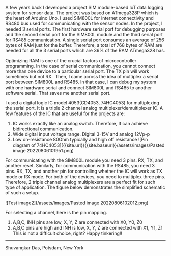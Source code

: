 A few years back I developed a project SIM module-based IoT data logging system for sensor data. The project was based on ATmega328P which is the heart of Arduino Uno.  I used SIM800L for internet connectivity and RS480 bus used for communicating with the sensor nodes. In the project, I needed 3 serial ports. The first hardware serial port for debugging purposes and the second serial port for the SIM800L module and the third serial port for RS485 communication. A single serial port consumes an average of 256 bytes of RAM just for the buffer. Therefore, a total of 768 bytes of RAM are needed for all the 3 serial ports which are 36% of the RAM ATmega328 has.  

Optimizing RAM is one of the crucial factors of microcontroller programming.  In the case of serial communication, you cannot connect more than one device to a particular serial port. The TX pin will work sometimes but not RX.  Then, I came across the idea of multiplex a serial port between SIM800L and RS485. In that case, I can debug my system with one hardware serial and connect SIM800L and RS485 to another software serial. That saves me another serial port. 

I used a digital logic IC model 4053(CD4053, 74HC4053) for multiplexing the serial port. It is a triple 2 channel analog multiplexer/demultiplexer IC. A few features of the IC that are useful for the projects are:
1. IC works exactly like an analog switch. Therefore, It can achieve bidirectional communication.
2. Wide digital input voltage range. Digital 3-15V and analog 12Vp-p
3.  Low on-resistance 80Ohm typically and high off resistance
![Pin diagram of 74HC4053]({{site.url}}{{site.baseurl}}/assets/images/Pasted image 20220806101951.png)

For communicating with the SIM800L module you need 3 pins. RX, TX, and another reset. Similarly, for communication with the RS485, you need 3 pins. RX, TX, and another pin for controlling whether the IC will work as TX mode or RX mode. For both of the devices, you need to multiplex three pins. Therefore, 2 triple channel analog multiplexers are a perfect fit for such type of application. The figure below demonstrates the simplified schematic of such a setup. 

![Test image2](/assets/images/Pasted image 20220806102012.png)

For selecting a channel, here is the pin mapping. 
1. A,B,C, INH pins are low, X, Y, Z are connected with X0, Y0, Z0
2. A,B,C pins are high and INH is low, X, Y, Z are connected with X1, Y1, Z1
This is not a difficult choice, right? 
Happy tinkering!!

---
Shuvangkar Das, Potsdam, New York
